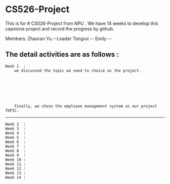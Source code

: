 # CS526-Project
This is for # CS526-Project from NPU . 
We  have 14 weeks to develop this capstone project and record the progress by github.

Members: Zhaoran Yu.--Leader
		 Tongrui    --
		 Emily		--

The detail activities are as  follows :
----------------------------------------------------------------------------------
	Week 1  : 
		we discussed the topic we need to choice as the project. 







		Finally, we chose the employee management system as our project TOPIC.

----------------------------------------------------------------------------------

	Week 2  :
	Week 3  :
	Week 4  : 
	Week 5  :
	Week 6  :
	Week 7  :
	Week 8  :
	Week 9  :
	Week 10 :
	Week 11 :
	Week 12 :
	Week 13 :
	Week 14 :
